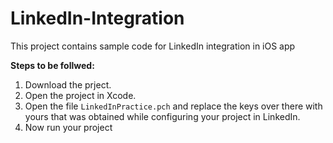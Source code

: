 # LinkedIn-Integration

This project contains sample code for LinkedIn integration in iOS app

**Steps to be follwed:**
  1. Download the prject.
  2. Open the project in Xcode.
  3. Open the file `LinkedInPractice.pch` and replace the keys over there with yours that was obtained while
     configuring your project in LinkedIn.
  4. Now run your project 
